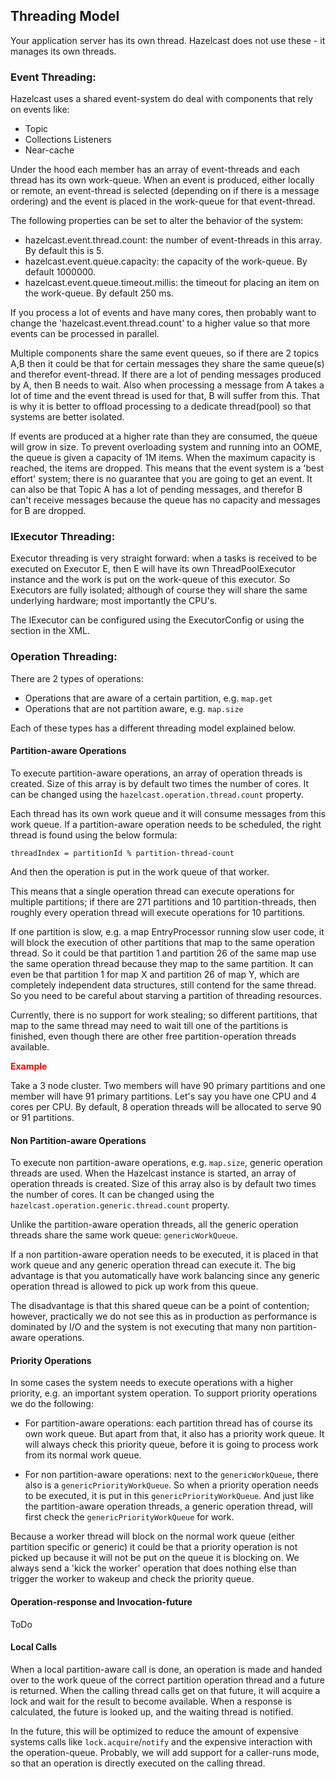 ## Threading Model

Your application server has its own thread. Hazelcast does not use these - it manages its own threads.

### Event Threading:

Hazelcast uses a shared event-system do deal with components that rely on events like:

* Topic
* Collections Listeners
* Near-cache 

Under the hood each member has an array of event-threads and each thread has its own work-queue. When an event is produced,
either locally or remote, an event-thread is selected (depending on if there is a message ordering) and the event is placed
in the work-queue for that event-thread.

The following properties
can be set to alter the behavior of the system:

* hazelcast.event.thread.count: the number of event-threads in this array. By default this is 5.
* hazelcast.event.queue.capacity: the capacity of the work-queue. By default 1000000.
* hazelcast.event.queue.timeout.millis: the timeout for placing an item on the work-queue. By default 250 ms.

If you process a lot of events and have many cores, then probably want to change the 'hazelcast.event.thread.count' to
a higher value so that more events can be processed in parallel. 

Multiple components share the same event queues, so if there are 2 topics A,B then it could be that for certain messages
they share the same queue(s) and therefor event-thread. If there are a lot of pending messages produced by A, then B needs to wait.
Also when processing a message from A takes a lot of time and the event thread is used for that, B will suffer from this. 
That is why it is better to offload processing to a dedicate thread(pool) so that systems are better isolated.

If events are produced at a higher rate than they are consumed, the queue will grow in size. To prevent overloading system
and running into an OOME, the queue is given a capacity of 1M items. When the maximum capacity is reached, the items are
dropped. This means that the event system is a 'best effort' system; there is no guarantee that you are going to get an
event. It can also be that Topic A has a lot of pending messages, and therefor B can't receive messages because the queue
has no capacity and messages for B are dropped.

### IExecutor Threading:

Executor threading is very straight forward: when a tasks is received to be executed on Executor E, then E will have its
own ThreadPoolExecutor instance and the work is put on the work-queue of this executor. So Executors are fully isolated;
although of course they will share the same underlying hardware; most importantly the CPU's. 

The IExecutor can be configured using the ExecutorConfig or using the <executor> section in the XML.

### Operation Threading:

There are 2 types of operations:

* Operations that are aware of a certain partition, e.g. `map.get`
* Operations that are not partition aware, e.g. `map.size`

Each of these types has a different threading model explained below.

#### Partition-aware Operations

To execute partition-aware operations, an array of operation threads is created. Size of this array is by default two times the number of cores. It can be changed using the `hazelcast.operation.thread.count` property.

Each thread has its own work queue and it will consume messages from this work queue. If a partition-aware operation needs
to be scheduled, the right thread is found using the below formula:

`threadIndex = partitionId % partition-thread-count`

And then the operation is put in the work queue of that worker.

This means that a single operation thread can execute operations for multiple partitions; if there are 271 partitions and
10 partition-threads, then roughly every operation thread will execute operations for 10 partitions.

If one partition is slow, e.g. a map EntryProcessor running slow user code, it will block the execution of other partitions
that map to the same operation thread. So it could be that partition 1 and partition 26 of the same map use the same operation
thread because they map to the same partition. It can even be that partition 1 for map X and partition 26 of map Y, which
are completely independent data structures, still contend for the same thread. So you need to be careful about starving
a partition of threading resources.

Currently, there is no support for work stealing; so different partitions, that map to
the same thread may need to wait till one of the partitions is finished, even though there are other free partition-operation threads
available.

<font color='red'>**Example**</font>

Take a 3 node cluster. Two members will have 90 primary partitions and one member will have 91 primary partitions. Let's
say you have one CPU and 4 cores per CPU. By default, 8 operation threads will be allocated to serve 90 or 91 partitions.


#### Non Partition-aware Operations

To execute non partition-aware operations, e.g. `map.size`, generic operation threads are used. When the Hazelcast instance is started,
an array of operation threads is created. Size of this array also is by default two times the number of cores. It can be changed using the
`hazelcast.operation.generic.thread.count` property.

Unlike the partition-aware operation threads, all the generic operation threads share the same work queue: `genericWorkQueue`.

If a non partition-aware operation needs to be executed, it is placed in that work queue and any generic operation thread can execute it.
The big advantage is that you automatically have work balancing since any generic operation thread is allowed to pick up work from 
this queue.

The disadvantage is that this shared queue can be a point of contention; however, practically we do not see this as in production
as performance is dominated by I/O and the system is not executing that many non partition-aware operations.
 
#### Priority Operations
 
In some cases the system needs to execute operations with a higher priority, e.g. an important system operation. To support priority
operations we do the following:

* For partition-aware operations: each partition thread has of course its own work queue. But apart from that, it also has a priority
  work queue. It will always check this priority queue, before it is going to process work from its normal work queue.

* For non partition-aware operations: next to the `genericWorkQueue`, there also is a `genericPriorityWorkQueue`. So when a priority operation
 needs to be executed, it is put in this `genericPriorityWorkQueue`. And just like the partition-aware operation threads, a generic
 operation thread, will first check the `genericPriorityWorkQueue` for work. 
 
Because a worker thread will block on the normal work queue (either partition specific or generic) it could be that a priority operation
is not picked up because it will not be put on the queue it is blocking on. We always send a 'kick the worker' operation that does 
nothing else than trigger the worker to wakeup and check the priority queue. 

#### Operation-response and Invocation-future

ToDo

#### Local Calls

When a local partition-aware call is done, an operation is made and handed over to the work queue of the correct partition operation thread
and a future is returned. When the calling thread calls get on that future, it will acquire a lock and wait for the result 
to become available. When a response is calculated, the future is looked up, and the waiting thread is notified.  

In the future, this will be optimized to reduce the amount of expensive systems calls like `lock.acquire`/`notify` and the expensive
interaction with the operation-queue. Probably, we will add support for a caller-runs mode, so that an operation is directly executed on
the calling thread.